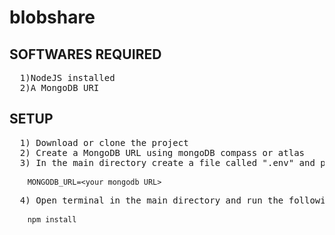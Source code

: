 # blobshare
## SOFTWARES REQUIRED
<pre>
  1)NodeJS installed
  2)A MongoDB URI
</pre>
## SETUP
<pre>
  1) Download or clone the project
  2) Create a MongoDB URL using mongoDB compass or atlas
  3) In the main directory create a file called ".env" and paste the following content
  <code>
    MONGODB_URL=&lt;your mongodb URL&gt;
  </code>
  4) Open terminal in the main directory and run the following command
  <code>
    npm install
  </code>
</pre>
## 
